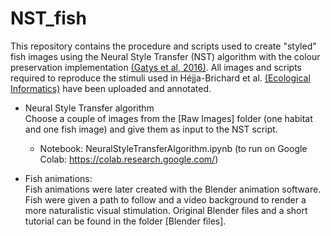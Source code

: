 # NST_fish
This repository contains the procedure and scripts used to create "styled" fish images using the Neural Style Transfer (NST) algorithm with the colour preservation implementation [(Gatys et al, 2016)](https://www.cv-foundation.org/openaccess/content_cvpr_2016/papers/Gatys_Image_Style_Transfer_CVPR_2016_paper.pdf). 
All images and scripts required to reproduce the stimuli used in Héjja-Brichard et al. [(Ecological Informatics)](https://doi.org/10.1016/j.ecoinf.2024.102881) have been uploaded and annotated. 

- Neural Style Transfer algorithm <br>
Choose a couple of images from the [Raw Images] folder (one habitat and one fish image) and give them as input to the NST script.
	- Notebook: NeuralStyleTransferAlgorithm.ipynb (to run on Google Colab: https://colab.research.google.com/)


- Fish animations: <br>
Fish animations were later created with the Blender animation software. Fish were given a path to follow and a video background to render a more naturalistic visual stimulation. Original Blender files and a short tutorial can be found in the folder [Blender files].	
